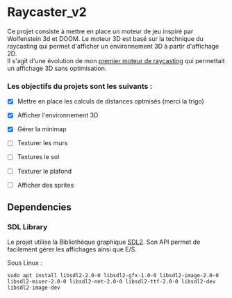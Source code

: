 # Raycaster_v2

Ce projet consiste à mettre en place un moteur de jeu inspiré par Wolfenstein 3d et DOOM.
Le moteur 3D est basé sur la technique du raycasting qui permet d'afficher un environnement 3D à partir d'affichage 2D.
<br>
Il s'agit d'une évolution de mon [premier moteur de raycasting](https://github.com/Rudiio/Raycaster.git) qui permettait un affichage 3D sans optimisation.


### Les objectifs du projets sont les suivants :

- [x] Mettre en place les calculs de distances optmisés (merci la trigo)
- [x] Afficher l'environnement 3D
- [x] Gérer la minimap
- [ ] Texturer les murs
- [ ] Textures le sol
- [ ] Texturer le plafond
- [ ] Afficher des sprites


## Dependencies

### SDL Library
Le projet utilise la Bibliothèque graphique [SDL2](https://www.libsdl.org/download-2.0.php).
Son API permet de facilement gérer les affichages ainsi que E/S.

Sous Linux : 

```
sudo apt install libsdl2-2.0-0 libsdl2-gfx-1.0-0 libsdl2-image-2.0-0 libsdl2-mixer-2.0-0 libsdl2-net-2.0-0 libsdl2-ttf-2.0-0 libsdl2-dev libsdl2-image-dev
```